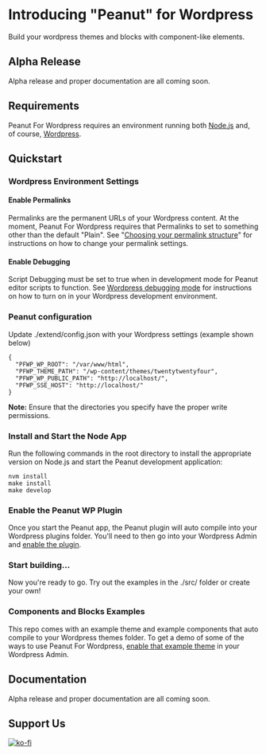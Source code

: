 # Introducing "Peanut" for Wordpress

Build your wordpress themes and blocks with component-like elements.

## Alpha Release

Alpha release and proper documentation are all coming soon.

## Requirements

Peanut For Wordpress requires an environment running both [Node.js](https://nodejs.org/en/about) and, of course, [Wordpress](https://wordpress.org/about/).

## Quickstart

### Wordpress Environment Settings

#### Enable Permalinks

Permalinks are the permanent URLs of your Wordpress content. At the moment, Peanut For Wordpress requires that Permalinks to set to something other than the default "Plain". See "[Choosing your permalink structure](https://wordpress.org/documentation/article/customize-permalinks/)" for instructions on how to change your permalink settings.

#### Enable Debugging

Script Debugging must be set to true when in development mode for Peanut editor scripts to function. See [Wordpress debugging mode](https://wordpress.org/documentation/article/debugging-in-wordpress/#script_debug) for instructions on how to turn on in your Wordpress development environment.

### Peanut configuration

Update ./extend/config.json with your Wordpress settings (example shown below)

```
{
  "PFWP_WP_ROOT": "/var/www/html",
  "PFWP_THEME_PATH": "/wp-content/themes/twentytwentyfour",
  "PFWP_WP_PUBLIC_PATH": "http://localhost/",
  "PFWP_SSE_HOST": "http://localhost/"
}
```

**Note:** Ensure that the directories you specify have the proper write permissions.

### Install and Start the Node App

Run the following commands in the root directory to install the appropriate version on Node.js and start the Peanut development application:

```
nvm install
make install
make develop
```

### Enable the Peanut WP Plugin

Once you start the Peanut app, the Peanut plugin will auto compile into your Wordpress plugins folder. You'll need to then go into your Wordpress Admin and [enable the plugin](https://wordpress.org/documentation/article/manage-plugins/).

### Start building...

Now you're ready to go. Try out the examples in the ./src/ folder or create your own!

### Components and Blocks Examples

This repo comes with an example theme and example components that auto compile to your Wordpress themes folder. To get a demo of some of the ways to use Peanut For Wordpress, [enable that example theme](https://wordpress.org/documentation/article/work-with-themes/#activating-the-theme) in your Wordpress Admin.

## Documentation

Alpha release and proper documentation are all coming soon.

## Support Us

[![ko-fi](https://ko-fi.com/img/githubbutton_sm.svg)](https://ko-fi.com/I2I5O8MYB)

